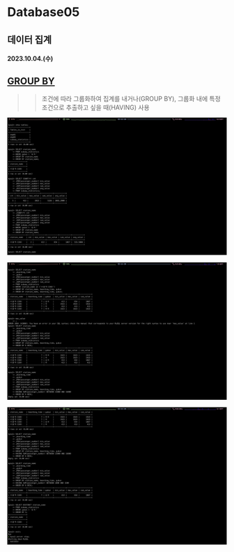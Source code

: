 # Database05

## 데이터 집계

#### 2023.10.04.(수)

## [GROUP BY](https://velog.io/@devjooj/MySQL-EP-1.-GROUP-BY)

> > 조건에 따라 그룹화하여 집계를 내거나(GROUP BY), 그룹화 내에 특정 조건으로 추출하고 싶을 때(HAVING) 사용

![database01](/assets/images/2023-10-04/database01.png)

![database02](/assets/images/2023-10-04/database02.png)

![database03](/assets/images/2023-10-04/database03.png)

